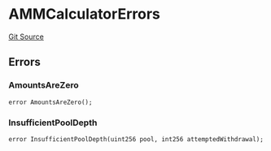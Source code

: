 # AMMCalculatorErrors
[Git Source](https://github.com/thrackle-io/tron/blob/d0e19eee889b51e6e21299e25b4ddf10ffd75bd7/src/common/IErrors.sol)


## Errors
### AmountsAreZero

```solidity
error AmountsAreZero();
```

### InsufficientPoolDepth

```solidity
error InsufficientPoolDepth(uint256 pool, int256 attemptedWithdrawal);
```

